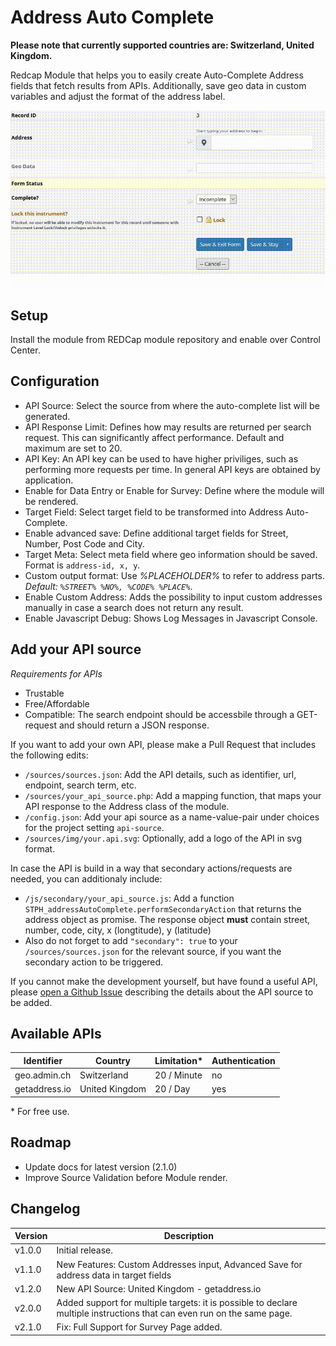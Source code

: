 # Address Auto Complete
**Please note that currently supported countries are: Switzerland, United Kingdom.**

Redcap Module that helps you to easily create Auto-Complete Address fields that fetch results from APIs. Additionally, save geo data in custom variables and adjust the format of the address label.

![Demo](address_auto_complete_demo.gif)

## Setup

Install the module from REDCap module repository and enable over Control Center.

## Configuration

- API Source: Select the source from where the auto-complete list will be generated.
- API Response Limit: Defines how may results are returned per search request. This can significantly affect performance. Default and maximum are set to 20.
- API Key: An API key can be used to have higher priviliges, such as performing more requests per time. In general API keys are obtained by application.
- Enable for Data Entry or Enable for Survey: Define where the module will be rendered.
- Target Field: Select target field to be transformed into Address Auto-Complete.
- Enable advanced save: Define additional target fields for Street, Number, Post Code and City.
- Target Meta: Select meta field where geo information should be saved. Format is <code>address-id, x, y</code>.
- Custom output format: Use <i>%PLACEHOLDER%</i> to refer to address parts. <i>Default: <code>%STREET% %NO%, %CODE% %PLACE%</code></i>.
- Enable Custom Address: Adds the possibility to input custom addresses manually in case a search does not return any result.
- Enable Javascript Debug: Shows Log Messages in Javascript Console.

## Add your API source

*Requirements for APIs*

- Trustable
- Free/Affordable
- Compatible: The search endpoint should be accessbile through a GET-request and should return a JSON response.

If you want to add your own API, please make a Pull Request that includes the following edits:

- `/sources/sources.json`: Add the API details, such as identifier, url, endpoint, search term, etc.
- `/sources/your_api_source.php`: Add a mapping function, that maps your API response to the Address class of the module.
- `/config.json`: Add your api source as a name-value-pair under choices for the project setting `api-source`.
- `/sources/img/your.api.svg`: Optionally, add a logo of the API in svg format. 

In case the API is build in a way that secondary actions/requests are needed, you can additionaly include:
- `/js/secondary/your_api_source.js`: Add a function `STPH_addressAutoComplete.performSecondaryAction` that returns the address object as promise. The response object **must** contain  street, number, code, city, x (longtitude), y (latitude)
- Also do not forget to add `"secondary": true` to your `/sources/sources.json` for the relevant source, if you want the secondary action to be triggered.


If you cannot make the development yourself, but have found a useful API, please [open a Github Issue](https://github.com/tertek/redcap-address-auto-complete/issues) describing the details about the API source to be added.

## Available APIs

Identifier     | Country              | Limitation*    | Authentication |
-------------- | -------------------- | -------------- | -------------- |
geo.admin.ch   | Switzerland          | 20 / Minute    | no             |
getaddress.io  | United Kingdom       | 20 / Day       | yes            |

\* For free use.

## Roadmap

- Update docs for latest version (2.1.0)
- Improve Source Validation before Module render.

## Changelog

Version | Description
------- | --------------------
v1.0.0  | Initial release.
v1.1.0  | New Features: Custom Addresses input, Advanced Save for address data in target fields
v1.2.0  | New API Source: United Kingdom - getaddress.io
v2.0.0  | Added support for multiple targets: it is possible to declare multiple instructions that can even run on the same page.
v2.1.0  | Fix: Full Support for Survey Page added.